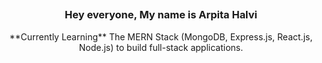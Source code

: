 ## <h3 align="center">Hey everyone, My name is Arpita Halvi</h3>
<p align="center">**Currently Learning** The MERN Stack (MongoDB, Express.js, React.js, Node.js) to build full-stack applications.</p>

<!--
**ArpitaHalvi/ArpitaHalvi** is a ✨ _special_ ✨ repository because its `README.md` (this file) appears on your GitHub profile.

Here are some ideas to get you started:

- 🔭 I’m currently working on ...
- 🌱 I’m currently learning ...
- 👯 I’m looking to collaborate on ...
- 🤔 I’m looking for help with ...
- 💬 Ask me about ...
- 📫 How to reach me: ...
- 😄 Pronouns: ...
- ⚡ Fun fact: ...
-->
